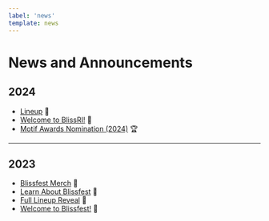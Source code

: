 ```yaml
---
label: 'news'
template: news
---
```


# News and Announcements

## 2024

- [Lineup](/news/2024/lineup/) 📣
- [Welcome to BlissRI!](/news/2024/welcome-to-blissri/) 📣
- [Motif Awards Nomination (2024)](/news/2024/motif-nomination/) 🏆

----

## 2023

- [Blissfest Merch](/news/2023/blissfest-merch/) 👕
- [Learn About Blissfest](/news/2023/learn-about-blissfest/) 📣
- [Full Lineup Reveal](/news/2023/full-lineup-reveal/) 📣
- [Welcome to Blissfest!](/news/2023/welcome-to-blissfest/) 📣